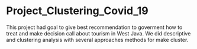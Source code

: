 # Project_Clustering_Covid_19
This project had goal to give best recommendation to goverment how to treat and make decision call about tourism in West Java. We did descriptive and clustering analysis with several approaches methods for make cluster. 
